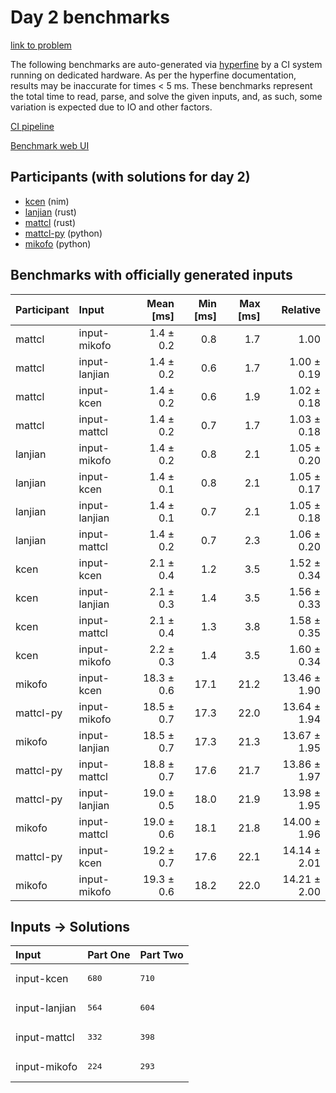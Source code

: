 # Day 2 benchmarks

[link to problem](https://adventofcode.com/2024/day/2)

The following benchmarks are auto-generated via
[hyperfine](https://github.com/sharkdp/hyperfine) by a CI system running on
dedicated hardware. As per the hyperfine documentation, results may be
inaccurate for times < 5 ms. These benchmarks represent the total time to read,
parse, and solve the given inputs, and, as such, some variation is expected due
to IO and other factors.

[CI pipeline](http://ci.papercode.net:8080/teams/main/pipelines/aoc2024)

[Benchmark web UI](https://aoc.ancalagon.black)


## Participants (with solutions for day 2)

- [kcen](https://github.com/kcen/aoc2024) (nim)
- [lanjian](https://github.com/lanjian/aoc-2024) (rust)
- [mattcl](https://github.com/mattcl/aoc2024) (rust)
- [mattcl-py](https://github.com/mattcl/aoc2024-py) (python)
- [mikofo](https://github.com/mikofo/aoc2024) (python)


## Benchmarks with officially generated inputs

| Participant | Input | Mean [ms] | Min [ms] | Max [ms] | Relative |
|:---|:---|---:|---:|---:|---:|
| mattcl | input-mikofo | 1.4 ± 0.2 | 0.8 | 1.7 | 1.00 |
| mattcl | input-lanjian | 1.4 ± 0.2 | 0.6 | 1.7 | 1.00 ± 0.19 |
| mattcl | input-kcen | 1.4 ± 0.2 | 0.6 | 1.9 | 1.02 ± 0.18 |
| mattcl | input-mattcl | 1.4 ± 0.2 | 0.7 | 1.7 | 1.03 ± 0.18 |
| lanjian | input-mikofo | 1.4 ± 0.2 | 0.8 | 2.1 | 1.05 ± 0.20 |
| lanjian | input-kcen | 1.4 ± 0.1 | 0.8 | 2.1 | 1.05 ± 0.17 |
| lanjian | input-lanjian | 1.4 ± 0.1 | 0.7 | 2.1 | 1.05 ± 0.18 |
| lanjian | input-mattcl | 1.4 ± 0.2 | 0.7 | 2.3 | 1.06 ± 0.20 |
| kcen | input-kcen | 2.1 ± 0.4 | 1.2 | 3.5 | 1.52 ± 0.34 |
| kcen | input-lanjian | 2.1 ± 0.3 | 1.4 | 3.5 | 1.56 ± 0.33 |
| kcen | input-mattcl | 2.1 ± 0.4 | 1.3 | 3.8 | 1.58 ± 0.35 |
| kcen | input-mikofo | 2.2 ± 0.3 | 1.4 | 3.5 | 1.60 ± 0.34 |
| mikofo | input-kcen | 18.3 ± 0.6 | 17.1 | 21.2 | 13.46 ± 1.90 |
| mattcl-py | input-mikofo | 18.5 ± 0.7 | 17.3 | 22.0 | 13.64 ± 1.94 |
| mikofo | input-lanjian | 18.5 ± 0.7 | 17.3 | 21.3 | 13.67 ± 1.95 |
| mattcl-py | input-mattcl | 18.8 ± 0.7 | 17.6 | 21.7 | 13.86 ± 1.97 |
| mattcl-py | input-lanjian | 19.0 ± 0.5 | 18.0 | 21.9 | 13.98 ± 1.95 |
| mikofo | input-mattcl | 19.0 ± 0.6 | 18.1 | 21.8 | 14.00 ± 1.96 |
| mattcl-py | input-kcen | 19.2 ± 0.7 | 17.6 | 22.1 | 14.14 ± 2.01 |
| mikofo | input-mikofo | 19.3 ± 0.6 | 18.2 | 22.0 | 14.21 ± 2.00 |


## Inputs -> Solutions

| Input | Part One | Part Two |
|:---|:---|:---|
|input-kcen|<pre>680</pre>|<pre>710</pre>|
|input-lanjian|<pre>564</pre>|<pre>604</pre>|
|input-mattcl|<pre>332</pre>|<pre>398</pre>|
|input-mikofo|<pre>224</pre>|<pre>293</pre>|